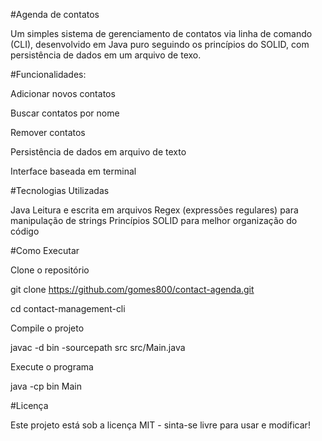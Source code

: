 #Agenda de contatos

Um simples sistema de gerenciamento de contatos via linha de comando (CLI), desenvolvido em Java puro seguindo os princípios do SOLID, com persistência de dados em um arquivo de texo.

#Funcionalidades:

Adicionar novos contatos

Buscar contatos por nome

Remover contatos

Persistência de dados em arquivo de texto

Interface baseada em terminal

#Tecnologias Utilizadas

Java
Leitura e escrita em arquivos
Regex (expressões regulares) para manipulação de strings
Princípios SOLID para melhor organização do código

#Como Executar

Clone o repositório

git clone https://github.com/gomes800/contact-agenda.git

cd contact-management-cli

Compile o projeto

javac -d bin -sourcepath src src/Main.java

Execute o programa

java -cp bin Main

#Licença

Este projeto está sob a licença MIT - sinta-se livre para usar e modificar!